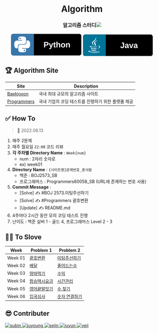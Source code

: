 <div align="center">
  <h1>Algorithm</h1>
  <h3>알고리즘 스터디<img src="https://media.giphy.com/media/WUlplcMpOCEmTGBtBW/giphy.gif" height="30"/></h3>
  <img src="https://github.com/Kim-SuBin/Kim-SuBin/blob/master/svg/dev/languages/python.svg" alt="Python" />
  <img src="https://github.com/Kim-SuBin/Kim-SuBin/blob/master/svg/dev/languages/java.svg" alt="Java" />
</div>

## 🏆 Algorithm Site

|Site|Description|
|---|---|
|[Baekjooon](https://www.acmicpc.net/)|국내 최대 규모의 알고리즘 사이트|
|[Programmers](https://programmers.co.kr/)|국내 기업의 코딩 테스트를 진행하기 위한 플랫폼 제공|

## ✅ How To
> 📅 2022.06.13
1. 매주 2문제
2. 매주 월요일 `22:00` 코드 리뷰
3. **각 주차별 Directory Name** : `Week{num}`
    - num : 2자리 숫자로
    - ex) week01
4. **Directory Name** : `{사이트명}문제번호_푼사람`
    - 백준 : BOJ2573_SB
    - 프로그래머스 : Programmers60058_SB (URL에 존재하는 번호 사용)
5. **Commit Message** :
   - [Solve] ✍ #BOJ 2573.미팅주선하기
   - [Solve] ✍ #Programmers 괄호변환
   - [Update] ✍️ README.md
6. 4주마다 2시간 동안 모의 코딩 테스트 진행
7. 난이도 : 백준 실버 1 - 골드 4, 프로그래머스 Level 2 - 3

## 👩‍💻 To Slove
|Week|Problem 1|Problem 2|
|---|---|---|
|Week 01|[괄호변환](https://programmers.co.kr/learn/courses/30/lessons/60058)|[미팅주선하기](https://www.acmicpc.net/problem/2016)|
|Week 02|[배달](https://programmers.co.kr/learn/courses/30/lessons/12978)|[줄어드는수](https://www.acmicpc.net/problem/1174)|
|Week 03|[땅따먹기](https://programmers.co.kr/learn/courses/30/lessons/12913)|[수익](https://www.acmicpc.net/problem/4097)|
|Week 04|[합승택시요금](https://programmers.co.kr/learn/courses/30/lessons/72413)|[시간관리](https://www.acmicpc.net/problem/1263)|
|Week 05|[영어끝말잇기](https://programmers.co.kr/learn/courses/30/lessons/12981)|[수 찾기](https://www.acmicpc.net/problem/1920)|
|Week 06|[입국심사](https://school.programmers.co.kr/learn/courses/30/lessons/43238)|[숫자 연결하기](https://www.acmicpc.net/problem/1323)|

## 😎 Contributer

<a href = "https://github.com/Kim-SuBin">
  <img src="https://avatars.githubusercontent.com/u/46712693?s=400&u=fbd9c6ca52af3c7505d69cfaa47e829c443c980a&v=4" alt="subin" width="80" style="max-width:100%" />
</a>
<a href = "https://github.com/Juyoung4">
  <img src="https://avatars.githubusercontent.com/u/47167335?s=400&u=e1c1bb39470956b96c192da2cff48b480780e51a&v=4" alt="juyoung" width="80" style="max-width:100%" />
</a>
<a href = "https://github.com/sejin-k">
  <img src="https://avatars.githubusercontent.com/u/48510236?v=4" alt="sejin" width="80" style="max-width:100%" />
</a>
<a href = "https://github.com/chlwldbs8136">
  <img src="https://avatars.githubusercontent.com/u/82267227?v=4" alt="juyun" width="80" style="max-width:100%" />
</a>
<a href = "https://github.com/suhyeji">
  <img src="https://avatars.githubusercontent.com/u/65303837?v=4" alt="yeji" width="80" style="max-width:100%" />
</a>
